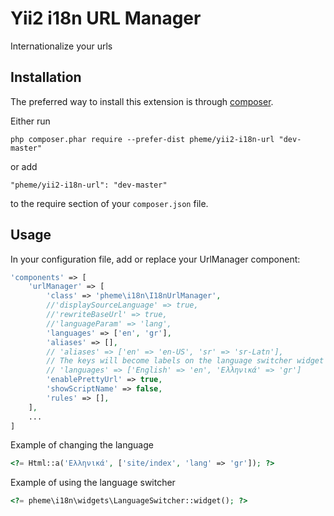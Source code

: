 Yii2 i18n URL Manager
=====================
Internationalize your urls

Installation
------------

The preferred way to install this extension is through [composer](http://getcomposer.org/download/).

Either run

```
php composer.phar require --prefer-dist pheme/yii2-i18n-url "dev-master"
```

or add

```
"pheme/yii2-i18n-url": "dev-master"
```

to the require section of your `composer.json` file.


Usage
-----


In your configuration file, add or replace your UrlManager component:

```php
'components' => [
	'urlManager' => [
		'class' => 'pheme\i18n\I18nUrlManager',
		//'displaySourceLanguage' => true,
		//'rewriteBaseUrl' => true,
		//'languageParam' => 'lang',
		'languages' => ['en', 'gr'],
		'aliases' => [],
		// 'aliases' => ['en' => 'en-US', 'sr' => 'sr-Latn'],
		// The keys will become labels on the language switcher widget
		// 'languages' => ['English' => 'en', 'Ελληνικά' => 'gr']
		'enablePrettyUrl' => true,
		'showScriptName' => false,
		'rules' => [],
	],
	...
]
```

Example of changing the language

```php
<?= Html::a('Ελληνικά', ['site/index', 'lang' => 'gr']); ?>
```

Example of using the language switcher

```php
<?= pheme\i18n\widgets\LanguageSwitcher::widget(); ?>
```
